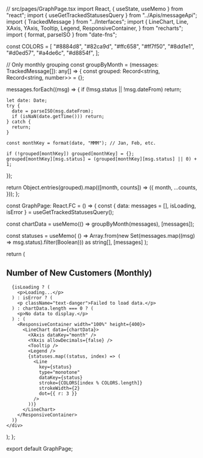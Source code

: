 // src/pages/GraphPage.tsx
import React, { useState, useMemo } from "react";
import { useGetTrackedStatusesQuery } from "../Apis/messageApi";
import { TrackedMessage } from "../Interfaces";
import {
  LineChart,
  Line,
  XAxis,
  YAxis,
  Tooltip,
  Legend,
  ResponsiveContainer,
} from "recharts";
import { format, parseISO } from "date-fns";

const COLORS = [
  "#8884d8", "#82ca9d", "#ffc658", "#ff7f50",
  "#8dd1e1", "#d0ed57", "#a4de6c", "#d8854f",
];

// Only monthly grouping
const groupByMonth = (messages: TrackedMessage[]): any[] => {
  const grouped: Record<string, Record<string, number>> = {};

  messages.forEach((msg) => {
    if (!msg.status || !msg.dateFrom) return;

    let date: Date;
    try {
      date = parseISO(msg.dateFrom);
      if (isNaN(date.getTime())) return;
    } catch {
      return;
    }

    const monthKey = format(date, "MMM"); // Jan, Feb, etc.

    if (!grouped[monthKey]) grouped[monthKey] = {};
    grouped[monthKey][msg.status] = (grouped[monthKey][msg.status] || 0) + 1;
  });

  return Object.entries(grouped).map(([month, counts]) => ({
    month,
    ...counts,
  }));
};

const GraphPage: React.FC = () => {
  const { data: messages = [], isLoading, isError } = useGetTrackedStatusesQuery();

  const chartData = useMemo(() => groupByMonth(messages), [messages]);

  const statuses = useMemo(
    () =>
      Array.from(new Set(messages.map((msg) => msg.status).filter(Boolean))) as string[],
    [messages]
  );

  return (
    <div className="container mt-4">
      <h2>Number of New Customers (Monthly)</h2>

      {isLoading ? (
        <p>Loading...</p>
      ) : isError ? (
        <p className="text-danger">Failed to load data.</p>
      ) : chartData.length === 0 ? (
        <p>No data to display.</p>
      ) : (
        <ResponsiveContainer width="100%" height={400}>
          <LineChart data={chartData}>
            <XAxis dataKey="month" />
            <YAxis allowDecimals={false} />
            <Tooltip />
            <Legend />
            {statuses.map((status, index) => (
              <Line
                key={status}
                type="monotone"
                dataKey={status}
                stroke={COLORS[index % COLORS.length]}
                strokeWidth={2}
                dot={{ r: 3 }}
              />
            ))}
          </LineChart>
        </ResponsiveContainer>
      )}
    </div>
  );
};

export default GraphPage;
